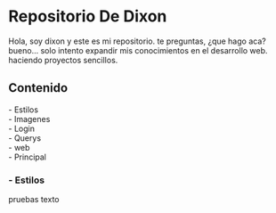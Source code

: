 <h1>
  Repositorio De Dixon
</h1>

<p>
  Hola, soy dixon y este es mi repositorio.
  te preguntas, ¿que hago aca? bueno... solo intento expandir mis conocimientos en el desarrollo web.
  haciendo proyectos sencillos.
</p>

<h2>
Contenido 
</h2>

<p>
- Estilos <br>
- Imagenes <br>
- Login <br>
- Querys <br>
- web <br>
- Principal <br>
</p>

<h3>
- Estilos
</h3>
<p>
  pruebas texto
 </p>

